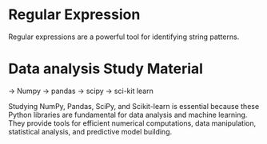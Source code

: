# Regular Expression 
  
  Regular expressions are a powerful tool for identifying string patterns.


# Data analysis Study Material
  -> Numpy
  -> pandas 
  -> scipy
  -> sci-kit learn
  
Studying NumPy, Pandas, SciPy, and Scikit-learn is essential because these Python libraries are fundamental for data analysis and machine learning. They provide tools for efficient numerical computations, data manipulation, statistical analysis, and predictive model building.

